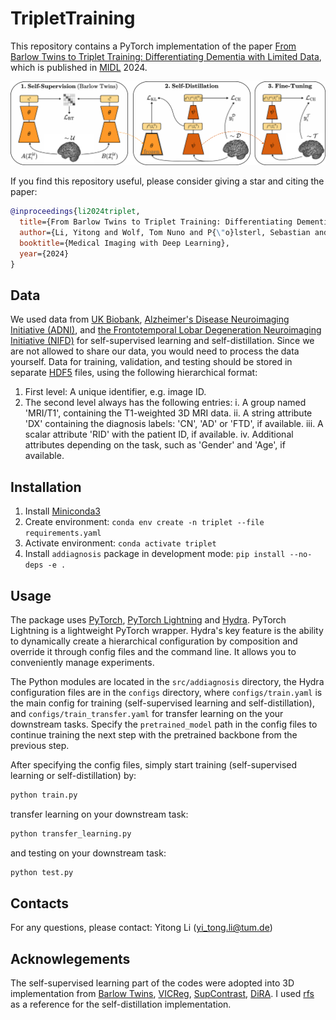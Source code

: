 # TripletTraining

This repository contains a PyTorch implementation of the paper [From Barlow Twins to Triplet Training: Differentiating Dementia with Limited Data](https://openreview.net/forum?id=7iW2nuL2lS), which is published in [MIDL](https://2024.midl.io/) 2024.

<p align="center">
  <img src="img/Triplet_training.png" />
</p>


If you find this repository useful, please consider giving a star and citing the paper:

```bibtex
@inproceedings{li2024triplet,
  title={From Barlow Twins to Triplet Training: Differentiating Dementia with Limited Data},
  author={Li, Yitong and Wolf, Tom Nuno and P{\"o}lsterl, Sebastian and Yakushev, Igor and Hedderich, Dennis M and Wachinger, Christian},
  booktitle={Medical Imaging with Deep Learning},
  year={2024}
}
```

## Data

We used data from [UK Biobank](https://www.ukbiobank.ac.uk/), [Alzheimer's Disease Neuroimaging Initiative (ADNI)](https://adni.loni.usc.edu/), and [the Frontotemporal Lobar Degeneration Neuroimaging Initiative (NIFD)](https://ida.loni.usc.edu/collaboration/access/appLicense.jsp) for self-supervised learning and self-distillation. Since we are not allowed to share our data, you would need to process the data yourself. Data for training, validation, and testing should be stored in separate [HDF5](https://en.wikipedia.org/wiki/Hierarchical_Data_Format) files, using the following hierarchical format:

1. First level: A unique identifier, e.g. image ID.
2. The second level always has the following entries:
    i. A group named 'MRI/T1', containing the T1-weighted 3D MRI data.
    ii. A string attribute 'DX' containing the diagnosis labels: 'CN', 'AD' or 'FTD', if available.
    iii. A scalar attribute 'RID' with the patient ID, if available.
    iv. Additional attributes depending on the task, such as 'Gender' and 'Age', if available.

## Installation

1. Install [Miniconda3](https://conda.io/en/latest/miniconda.html#latest-miniconda-installer-links)
2. Create environment: `conda env create -n triplet --file requirements.yaml`
3. Activate environment: `conda activate triplet`
4. Install `addiagnosis` package in development mode: `pip install --no-deps -e .`

## Usage

The package uses [PyTorch](https://pytorch.org), [PyTorch Lightning](https://www.pytorchlightning.ai) and [Hydra](https://hydra.cc).
PyTorch Lightning is a lightweight PyTorch wrapper.
Hydra's key feature is the ability to dynamically create a hierarchical configuration by composition and override
it through config files and the command line. It allows you to conveniently manage experiments.

The Python modules are located in the `src/addiagnosis` directory,
the Hydra configuration files are in the `configs` directory, where `configs/train.yaml` is
the main config for training (self-supervised learning and self-distillation), and `configs/train_transfer.yaml` for transfer learning on the your downstream tasks. Specify the `pretrained_model` path in the config files to continue training the next step with the pretrained backbone from the previous step.

After specifying the config files, simply start training (self-supervised learning or self-distillation) by:
```bash
python train.py
```
transfer learning on your downstream task:
```bash
python transfer_learning.py
```
and testing on your downstream task:
```bash
python test.py
```

## Contacts

For any questions, please contact: Yitong Li (yi_tong.li@tum.de)

## Acknowlegements

The self-supervised learning part of the codes were adopted into 3D implementation from [Barlow Twins](https://github.com/facebookresearch/barlowtwins), [VICReg](https://github.com/facebookresearch/vicreg), [SupContrast](https://github.com/facebookresearch/vicreg), [DiRA](https://github.com/fhaghighi/DiRA). I used [rfs](https://github.com/WangYueFt/rfs) as a reference for the self-distillation implementation.

